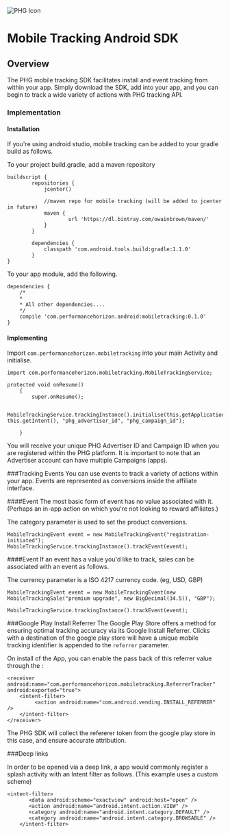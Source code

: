 ![PHG Icon](http://performancehorizon.com/img/logo-on-white.svg)

# Mobile Tracking Android SDK

## Overview

The PHG mobile tracking SDK facilitates install and event tracking from within your app. Simply download the SDK, add into your app, and you can begin to track a wide variety of actions with PHG tracking API.

### Implementation

#### Installation

If you're using android studio, mobile tracking can be added to your gradle build as follows.

To your project build.gradle, add a maven repository 

	buildscript {
    		repositories {
        		jcenter()

        		//maven repo for mobile tracking (will be added to jcenter in future)
        		maven {
            			url 'https://dl.bintray.com/owainbrown/maven/'
        		}
    		}
    	
    		dependencies {
        		classpath 'com.android.tools.build:gradle:1.1.0'
    		}
	}

To your app module, add the following.

	dependencies {
	    /*
	    *
	    * All other dependencies....
	    */
	    compile 'com.performancehorizon.android:mobiletracking:0.1.0'
	}


#### Implementing
Import `com.performancehorizon.mobiletracking` into your main Activity and initialise.

	import com.performancehorizon.mobiletracking.MobileTrackingService;

	protected void onResume()
    	{
        	super.onResume();
        
        	MobileTrackingService.trackingInstance().initialise(this.getApplicationContext(), this.getIntent(), "phg_advertiser_id", "phg_campaign_id");

    	}

You will receive your unique PHG Advertiser ID and Campaign ID when you are registered within the PHG platform. It is important to note that an Advertiser account can have multiple Campaigns (apps).

###Tracking Events
You can use events to track a variety of actions within your app. Events are represented as conversions inside the affiliate interface.

####Event
The most basic form of event has no value associated with it. (Perhaps an in-app action on which you're not looking to reward affiliates.)

The category parameter is used to set the product conversions.

    MobileTrackingEvent event = new MobileTrackingEvent("registration-initiated");
    MobileTrackingService.trackingInstance().trackEvent(event);

####Event
If an event has a value you'd like to track, sales can be associated with an event as follows.

The currency parameter is a ISO 4217 currency code. (eg, USD, GBP)

	MobileTrackingEvent event = new MobileTrackingEvent(new MobileTrackingSale("premium upgrade", new BigDecimal(34.5)), "GBP");
	
	MobileTrackingService.trackingInstance().trackEvent(event);
	

###Google Play Install Referrer
The Google Play Store offers a method for ensuring optimal tracking accuracy via its Google Install Referrer. Clicks with a destination of the google play store will have a unique mobile tracking identifier is appended to the `referrer` parameter.

On install of the App, you can enable the pass back of this referrer value through the :

    <receiver android:name="com.performancehorizon.mobiletracking.ReferrerTracker" android:exported="true">
        <intent-filter>
             <action android:name="com.android.vending.INSTALL_REFERRER" />
        </intent-filter>
    </receiver>

The PHG SDK will collect the refererer token from the google play store in this case, and ensure accurate attribution.

###Deep links

In order to be opened via a deep link, a app would commonly register a splash activity with an Intent filter as follows.  (This example uses a custom scheme)

	<intent-filter>
           <data android:scheme="exactview" android:host="open" />
           <action android:name="android.intent.action.VIEW" />
           <category android:name="android.intent.category.DEFAULT" />
           <category android:name="android.intent.category.BROWSABLE" />
        </intent-filter>
